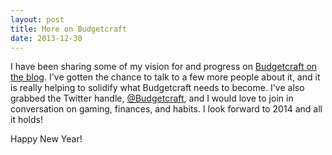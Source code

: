 ```yaml
---
layout: post
title: More on Budgetcraft
date: 2013-12-30
---
```

I have been sharing some of my vision for and progress on [Budgetcraft on the blog][bc-blog]. I've gotten the chance to talk to a few more people about it, and it is really helping to solidify what Budgetcraft needs to become. I've also grabbed the Twitter handle, [@Budgetcraft][bc-twitter], and I would love to join in conversation on gaming, finances, and habits. I look forward to 2014 and all it holds!

Happy New Year!

[bc-blog]: http://budgetcraft.net/news/
[bc-twitter]: https://twitter.com/Budgetcraft